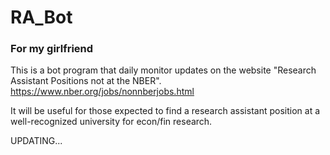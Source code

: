 # RA_Bot

### For my girlfriend

This is a bot program that daily monitor updates on the website "Research Assistant Positions not at the NBER".
https://www.nber.org/jobs/nonnberjobs.html

It will be useful for those expected to find a research assistant position at a well-recognized university for econ/fin research.

UPDATING...
